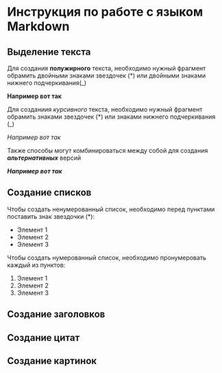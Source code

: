# Инструкция по работе с языком Markdown

## Выделение текста

Для создания **полужирного** текста, необходимо нужный фрагмент обрамить двойными знаками звездочек (*)  или двойными знаками нижнего подчеркивания(_)

__Например вот так__

Для созданиия *курсивного* текста, необходимо нужный фрагмент обрамить знаками звездочек (*) или знаками нижнего подчеркивания (_)

*Например вот так*

Также способы могут комбинироваться между собой для создания *__альтернативных__* версий

_**Например вот так**_
## Создание списков

Чтобы создать ненумерованный список, необходимо перед пунктами поставить знак звездочки (*):

* Элемент 1
* Элемент 2
* Элемент 3

Чтобы создать нумерованный список, необходимо пронумеровать каждый из пунктов:

1. Элемент 1
2. Элемент 2
3. Элемент 3

## Создание заголовков

## Создание цитат

## Создание картинок